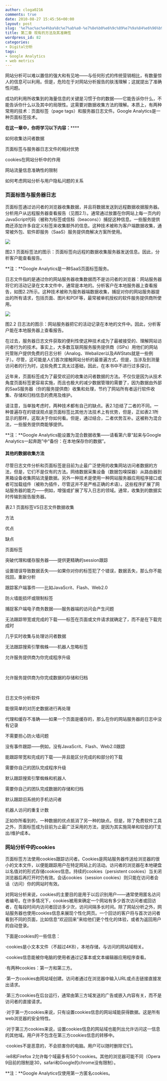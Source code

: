 ```yaml
---
author: cloga0216
comments: true
date: 2010-08-27 15:45:56+00:00
layout: post
slug: '%e7%ac%ac%e4%ba%8c%e7%ab%a0-%e7%8e%b0%e6%9c%89%e7%9a%84%e6%96%b9%e6%b3%95%e5%8f%8a%e5%85%b6%e5%87%86%e7%a1%ae%e6%80%a7'
title: 第二章 现有的方法及其准确性
wordpress_id: 82
categories:
- Digital分析
tags:
- Google Analytics
- web metrics
---
```


网站分析可以难以置信的强大和有见地——与任何形式的传统营销相比，有数量惊人的信息可以利用。但是，危险在于对网站分析报告的肤浅理解；这就提出了准确性问题。


成功的利用所收集到的海量信息的关键是习惯于你的数据——它能告诉你什么，不能告诉你什么以及其中的局限性。这需要对数据收集方法的理解。本质上，有两种常用的技术：页面标签（page tags）和服务器日志文件。Google Analytics是一种页面标签技术。

**在这一章中，你将学习以下内容：******

如何收集访问者数据

页面标签与服务器日志文件的相对优势

cookies在网站分析中的作用

网站流量信息准确性的限制

如何考虑网站分析与用户隐私问题的关系


### 页面标签与服务器日志


页面标签通过访问者的浏览器收集数据，并且将数据发送到远程数据收据服务器。分析用户从远程服务器查看报告（见图2.1）。通常通过放置在你网站上每一页内的JavaScript代码（被称为标签或信标（beacons））捕捉这种信息。一些服务提供商还添加许多自定义标签来收集额外的信息。这种技术被称为客户端数据收集，通常被外包、软件即服务（SaaS）服务提供商解决方案所使用。


[![](http://www.cloga.info/wp-content/uploads/2010/08/2-1.jpg)](http://www.cloga.info/wp-content/uploads/2010/08/2-1.jpg)




图2.1 页面标签法的图示：页面标签向远程的数据收集服务器发送信息。因此，分析客户能查看报告。


**注：**Google Analytics是一种SaaS页面标签服务。

日志文件指的是通过你的网站服务器收集数据而不是访问者的浏览器：网站服务器将它的活动记录在文本文件中，通常是本地的。分析客户在本地服务器上查看报告，如图2.2所示。这种技术被称为服务器端数据收集，捕捉对你的网站服务器提出的所有请求，包括页面、图片和PDF等，最常被单机授权的软件服务提供商所使用。

[![](http://www.cloga.info/wp-content/uploads/2010/08/2-2.jpg)](http://www.cloga.info/wp-content/uploads/2010/08/2-2.jpg)


图2.2 日志法的图示：网站服务器把它的活动记录在本地的文件中。因此，分析客户能在本地服务器上查看报告。


在过去，服务器日志文件获取的便利性使这种技术成为了最被接受的、理解网站访问者行为的技术。事实上，大多数互联网服务服务提供商（ISPs）用他们的网站托管账户提供免费的日志分析（Analog、Webalizer以及AWStats就是一些例子）。尽管，这可能是人们首次接触网站分析的最普遍方式，但是，当涉及到测量访问者的行为时，这些免费工具太过基础，因此，在本书中不进行过多探讨。

近年来，页面标签成为了最受欢迎的收集访问者数据的方法。不仅仅是因为从技术角度页面标签更容易实施，而且也极大的减少数据管理的需要了，因为数据由外部的SaaS服务器（你的服务提供商）收集和处理，节约了网站所有者运行软件收集、存储和归档信息的费用及维护。

请注意，当单独考虑时，两种技术都有自己的缺点。表2.1总结了二者的不同。一种普遍存在的错误观点是页面标签比其他方法技术上有优势，但是，正如表2.1所显示的那样，这取决于你如何看。但是，通过结合，二者优势互补。这被称为混合法，一些服务提供商能够提供。

**注：**Google Analytics能设置为混合数据收集——请看第六章“起来与Google Analytics一起奔跑”中“备份：在本地保存你的数据”。


#### 其他的数据收集方法


尽管日志文件分析和页面标签是目前为止最广泛使用的收集网站访问者数据的方法，但是，它们不是仅有的方法。网络数据采集设备（数据包嗅探器）从路由器到黑箱设备收集网站流量数据。另外一种技术是使用一种网站服务器应用程序接口或者可加载组件（被称为插件，尽管这并不是严格正确的术语）。这些程序扩展了网站服务器的能力——例如，增强或扩展了写入日志的领域。通常，收集到的数据实时传输到报告服务器。


表2.1 页面标签VS日志文件数据收集











方法


优点


缺点






页面标签


突破代理和缓存服务器——提供更精确的session跟踪


设置错误导致数据丢失——如果你对你的标签犯了个错误，数据丢失，那么你不能找回，重新分析






跟踪客户端事件——比如JavaScrit、Flash、Web2.0


防火墙能损坏或限制标签






捕捉客户端电子商务数据——服务器端的访问会产生问题


无法跟踪带宽或完成的下载——标签在页面或文件请求就确定了，而不是在下载完成时






几乎实时收集与处理访问者数据


无法跟踪搜索引擎蜘蛛——机器人忽略标签






允许服务提供商为你完成程序升级


 






允许服务提供商为你完成数据的存储和归档


 






日志文件分析软件


能很简单的对历史数据进行再处理


代理和缓存不准确——如果一个页面是缓存的，那么在你的网站服务器的日志中没有记录






不需要担心防火墙问题


没有事件跟踪——例如，没有JavaScrit、Flash、Web2.0跟踪






能跟踪带宽和完成的下载——并且能区分完成的和部分的下载


需要你自己的团队完成程序升级






默认跟踪搜索引擎蜘蛛和机器人


需要你自己的团队完成数据的存储和归档






默认跟踪旧系统的手机访问者


机器人访问的重复计数




正如你所看到的，一种数据的优点抵消了另一种的缺点。但是，除了免费软件工具之外，页面标签成为目前为止最广泛采用的方法，是因为其实施简单和较低的IT支出/维护成本。


### 网站分析中的cookies


页面标签方法使用cookies跟踪访问者。Cookies是网站服务器传送给浏览器的很小的文本文件，以便能跟踪用户在特定网站上的活动。访问者的浏览器在本地硬盘以名值对的形式存储cookies信息。持续的cookies（persistent cookies）当关闭浏览器后再打开时仍有效。会话cookies（session cookies）则只能在访问者会话（访问）你的网站时有效。

对网站分析来说，cookies的主要目的是用于以后识别用户——通常使用匿名访问者编号。在许多情况下，cookies被用来确定一个网站有多少首次访问者或回访者，在每段时间内访问者回访多少次，访问间隔多长时间。除了网站分析之外，网站服务器也使用cookies信息来展现个性化网页。一个回访的客户将与首次访问者看到不同的页面，比如信息“欢迎回来”来给他们更个性化的体验，或者为返回用户的自动登录。

下面是cookies的一些信息：

·cookies是小文本文件（不超过4KB），本地存储，与访问的网站域相关。

·cookies信息能被你电脑的使用者通过记事本或文本编辑器应用程序查看。

·有两种cookies：第一方和第三方。

·第一方cookies由网站域创建。访问者通过在浏览器中输入URL或点击链接直接发出请求。

·第三方cookies在后台运行，通常由第三方域发送的广告或嵌入内容有关，而不是访问者的直接请求。

·对于第一方cookies来说，只有设置cookies信息的网站域能获得数据。这是所有web浏览器的安全特性。

·对于第三方cookies来说，设置cookies信息的网站域也能列出允许访问这一信息的其他域。用户并不包含在第三方cookies信息的转移中。

·cookies不是恶意的，不会损害你的电脑。用户可以随时删除它们。

·ie8和Firefox 2允许每个域最多有50个cookies。其他的浏览器可能不同（Opera 9目前的限制是30，safari和Google的chrome没有限制）。

**注：**Google Analytics仅使用第一方匿名cookies。
